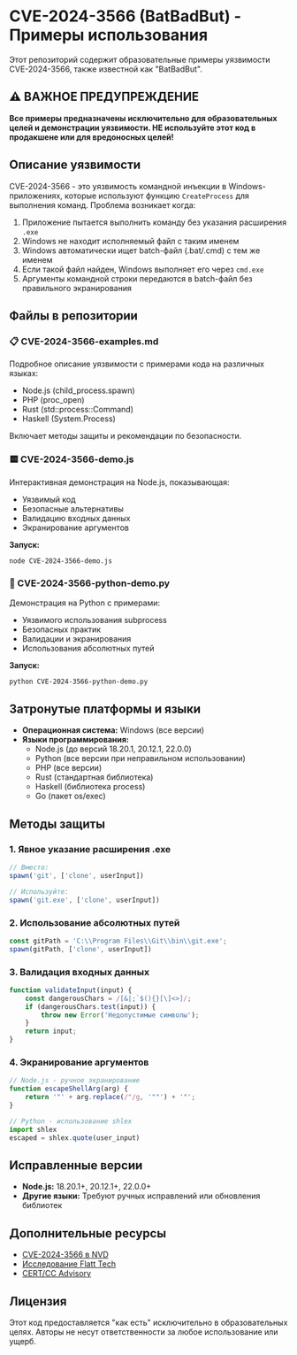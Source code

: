 # CVE-2024-3566 (BatBadBut) - Примеры использования

Этот репозиторий содержит образовательные примеры уязвимости CVE-2024-3566, также известной как "BatBadBut".

## ⚠️ ВАЖНОЕ ПРЕДУПРЕЖДЕНИЕ

**Все примеры предназначены исключительно для образовательных целей и демонстрации уязвимости. НЕ используйте этот код в продакшене или для вредоносных целей!**

## Описание уязвимости

CVE-2024-3566 - это уязвимость командной инъекции в Windows-приложениях, которые используют функцию `CreateProcess` для выполнения команд. Проблема возникает когда:

1. Приложение пытается выполнить команду без указания расширения `.exe`
2. Windows не находит исполняемый файл с таким именем
3. Windows автоматически ищет batch-файл (.bat/.cmd) с тем же именем
4. Если такой файл найден, Windows выполняет его через `cmd.exe`
5. Аргументы командной строки передаются в batch-файл без правильного экранирования

## Файлы в репозитории

### 📋 CVE-2024-3566-examples.md
Подробное описание уязвимости с примерами кода на различных языках:
- Node.js (child_process.spawn)
- PHP (proc_open)
- Rust (std::process::Command)
- Haskell (System.Process)

Включает методы защиты и рекомендации по безопасности.

### 🟨 CVE-2024-3566-demo.js
Интерактивная демонстрация на Node.js, показывающая:
- Уязвимый код
- Безопасные альтернативы
- Валидацию входных данных
- Экранирование аргументов

**Запуск:**
```bash
node CVE-2024-3566-demo.js
```

### 🐍 CVE-2024-3566-python-demo.py
Демонстрация на Python с примерами:
- Уязвимого использования subprocess
- Безопасных практик
- Валидации и экранирования
- Использования абсолютных путей

**Запуск:**
```bash
python CVE-2024-3566-python-demo.py
```

## Затронутые платформы и языки

- **Операционная система:** Windows (все версии)
- **Языки программирования:**
  - Node.js (до версий 18.20.1, 20.12.1, 22.0.0)
  - Python (все версии при неправильном использовании)
  - PHP (все версии)
  - Rust (стандартная библиотека)
  - Haskell (библиотека process)
  - Go (пакет os/exec)

## Методы защиты

### 1. Явное указание расширения .exe
```javascript
// Вместо:
spawn('git', ['clone', userInput])

// Используйте:
spawn('git.exe', ['clone', userInput])
```

### 2. Использование абсолютных путей
```javascript
const gitPath = 'C:\\Program Files\\Git\\bin\\git.exe';
spawn(gitPath, ['clone', userInput])
```

### 3. Валидация входных данных
```javascript
function validateInput(input) {
    const dangerousChars = /[&|;`$(){}[\]<>]/;
    if (dangerousChars.test(input)) {
        throw new Error('Недопустимые символы');
    }
    return input;
}
```

### 4. Экранирование аргументов
```javascript
// Node.js - ручное экранирование
function escapeShellArg(arg) {
    return '"' + arg.replace(/"/g, '""') + '"';
}

// Python - использование shlex
import shlex
escaped = shlex.quote(user_input)
```

## Исправленные версии

- **Node.js:** 18.20.1+, 20.12.1+, 22.0.0+
- **Другие языки:** Требуют ручных исправлений или обновления библиотек

## Дополнительные ресурсы

- [CVE-2024-3566 в NVD](https://nvd.nist.gov/vuln/detail/CVE-2024-3566)
- [Исследование Flatt Tech](https://flatt.tech/research/posts/batbadbut-you-cant-securely-execute-commands-on-windows/)
- [CERT/CC Advisory](https://www.kb.cert.org/vuls/id/123335)

## Лицензия

Этот код предоставляется "как есть" исключительно в образовательных целях. Авторы не несут ответственности за любое использование или ущерб.
